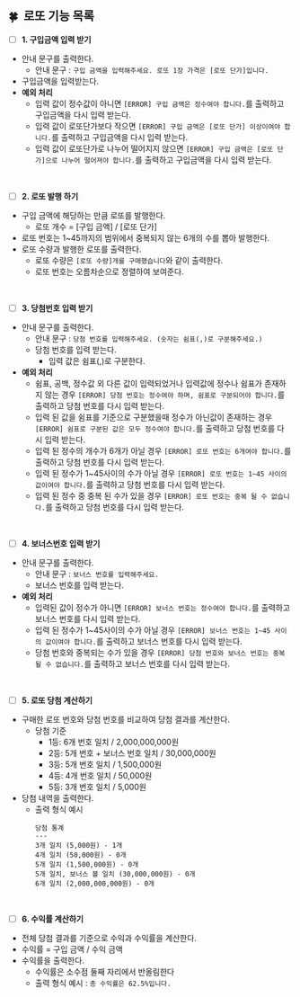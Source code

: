 
## 🍀&nbsp; 로또 기능 목록

- [ ] **1. 구입금액 입력 받기**
- 안내 문구를 출력한다.
  -  안내 문구 : `구입 금액을 입력해주세요. 로또 1장 가격은 [로또 단가]입니다.`
- 구입금액을 입력받는다.
- **예외 처리**
  - 입력 값이 정수값이 아니면 `[ERROR] 구입 금액은 정수여야 합니다.`를 출력하고 구입금액을 다시 입력 받는다.
  - 입력 값이 로또단가보다 작으면 `[ERROR] 구입 금액은 [로또 단가] 이상이여야 합니다.`를 출력하고 구입금액을 다시 입력 받는다.
  - 입력 값이 로또단가로 나누어 떨어지지 않으면 `[ERROR] 구입 금액은 [로또 단가]으로 나누어 떨어져야 합니다.`를 출력하고 구입금액을 다시 입력 받는다.
 
<br>

- [ ] **2. 로또 발행 하기**
- 구입 금액에 해당하는 만큼 로또를 발행한다.
  - 로또 개수 = [구입 금액] / [로또 단가]
- 로또 번호는 1~45까지의 범위에서 중복되지 않는 6개의 수를 뽑아 발행한다.
- 로또 수량과 발행한 로또를 출력한다.
  - 로또 수량은 `[로또 수량]개를 구매했습니다`와 같이 출력한다. 
  - 로또 번호는 오름차순으로 정렬하여 보여준다.  

<br>

- [ ] **3. 당첨번호 입력 받기**
- 안내 문구를 출력한다.
  -  안내 문구 : `당첨 번호를 입력해주세요. (숫자는 쉼표(,)로 구분해주세요.)`
  - 당첨 번호를 입력 받는다.
    - 입력 값은 쉼표(,)로 구분한다.
- **예외 처리**
  - 쉼표, 공백, 정수값 외 다른 값이 입력되었거나 입력값에 정수나 쉼표가 존재하지 않는 경우 `[ERROR] 당첨 번호는 정수여야 하며, 쉼표로 구분되어야 합니다.`를 출력하고 당첨 번호를 다시 입력 받는다.
  - 입력 된 값을 쉼표를 기준으로 구분했을때 정수가 아닌값이 존재하는 경우 `[ERROR] 쉼표로 구분된 값은 모두 정수여야 합니다.`를 출력하고 당첨 번호를 다시 입력 받는다.
  - 입력 된 정수의 개수가 6개가 아닐 경우 `[ERROR] 로또 번호는 6개여야 합니다.`를 출력하고 당첨 번호를 다시 입력 받는다.
  - 입력 된 정수가 1~45사이의 수가 아닐 경우 `[ERROR] 로또 번호는 1~45 사이의 값이여야 합니다.`를 출력하고 당첨 번호를 다시 입력 받는다.
  - 입력 된 정수 중 중복 된 수가 있을 경우 `[ERROR] 로또 번호는 중복 될 수 없습니다.`를 출력하고 당첨 번호를 다시 입력 받는다.

<br>

- [ ] **4. 보너스번호 입력 받기**
- 안내 문구를 출력한다.
  -  안내 문구 : `보너스 번호를 입력해주세요.`
  - 보너스 번호를 입력 받는다.
- **예외 처리**
  - 입력된 값이 정수가 아니면 `[ERROR] 보너스 번호는 정수여야 합니다.`를 출력하고 보너스 번호를 다시 입력 받는다.
  - 입력 된 정수가 1~45사이의 수가 아닐 경우 `[ERROR] 보너스 번호는 1~45 사이의 값이여야 합니다.`를 출력하고 보너스 번호를 다시 입력 받는다.
  - 당첨 번호와 중복되는 수가 있을 경우 `[ERROR] 당첨 번호와 보너스 번호는 중복 될 수 없습니다.`를 출력하고 보너스 번호를 다시 입력 받는다.

<br>

- [ ] **5. 로또 당첨 계산하기**
- 구매한 로또 번호와 당첨 번호를 비교하여 당첨 결과를 계산한다.
  - 당첨 기준
    - 1등: 6개 번호 일치 / 2,000,000,000원
    - 2등: 5개 번호 + 보너스 번호 일치 / 30,000,000원
    - 3등: 5개 번호 일치 / 1,500,000원
    - 4등: 4개 번호 일치 / 50,000원
    - 5등: 3개 번호 일치 / 5,000원
- 당첨 내역을 출력한다.
  - 출력 형식 예시
    ```
    당첨 통계
    ---
    3개 일치 (5,000원) - 1개
    4개 일치 (50,000원) - 0개
    5개 일치 (1,500,000원) - 0개
    5개 일치, 보너스 볼 일치 (30,000,000원) - 0개
    6개 일치 (2,000,000,000원) - 0개
    ```

<br>

- [ ] **6. 수익률 계산하기**
- 전체 당첨 결과를 기준으로 수익과 수익률을 계산한다.
- 수익률 = 구입 금액 / 수익 금액
- 수익률을 출력한다.
  - 수익률은 소수점 둘째 자리에서 반올림한다
  - 출력 형식 예시 : `총 수익률은 62.5%입니다.`